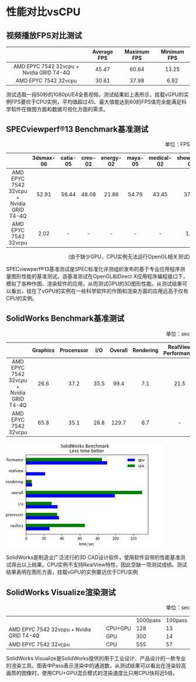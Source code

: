 # 性能对比vsCPU

## 视频播放FPS对比测试
|  | Average FPS | Maximum FPS | Minimum FPS | 
|:--:|:--:|:--:|:--:|
| AMD EPYC 7542 32vcpu + Nvidia GRID T4-4Q | 45.47 | 60.64 | 13.25 |
| AMD EPYC 7542 32vcpu | 30.61 | 37.98 | 6.92 |

测试选取一段50秒的1080pUE4全景视频，测试结果如上表所示，挂载vGPU的实例FPS要优于CPU实例，平均值超过45、最大值能达到60的FPS值完全能满足科学软件在做图方面和数据可视化方面的需求。

## SPECviewperf®13 Benchmark基准测试
<p align="right">单位：FPS</p>

|  | 3dsmax-06 | catia-05 | creo-02 | energy-02 | maya-05 | medical-02 | showcase-02 | snx-03 | sw-04 |
|:--:|:--:|:--:|:--:|:--:|:--:|:--:|:--:|:--:|:--:|
| AMD EPYC 7542 32vcpu + Nvidia GRID T4-4Q | 52.91 | 56.44 | 48.08 | 21.86 | 54.79 | 43.45 | 37.51 | 58.33 | 42.44 |
| AMD EPYC 7542 32vcpu | 2.02 | - | - | - | - | - | 1.07 | 0.01 | - |
<p align="right">(由于缺少GPU，CPU实例无法运行OpenGL相关测试)</p>

SPECviewperf®13基准测试是SPEC标准化评测组织发布的基于专业应用程序测量图形性能的基准测试。该基准测试在OpenGL和Direct X应用程序编程接口下，模拟了各种作图、渲染软件的应用，从而测试GPU的3D图形性能。从测试结果可以看出，挂在了vGPU的实例在一些科学软件的作图和渲染方面的应用远高于仅有CPU的实例。

## SolidWorks Benchmark基准测试
<p align="right">单位：sec</p>

|  | Graphics | Procenssor | I/O | Overall | Rendering | RealView Performance | Simulation |
|:--:|:--:|:--:|:--:|:--:|:--:|:--:|:--:|
| AMD EPYC 7542 32vcpu + Nvidia GRID T4-4Q | 26.6 | 37.2 | 35.5 | 99.4 | 7.1 | 21.5 | 90.9 |
| AMD EPYC 7542 32vcpu | 65.8 | 35.1 | 28.8 | 129.7 | 6.7 | - | 85.1 |

<div style="align: center">
<img src="https://github.com/melo-zs/vgpu/blob/main/benchmark.jpg"/>
</div>

SolidWorks是制造业广泛流行的3D CAD设计软件，使用软件自带的性能基准测试得出以上结果。CPU实例不支持RealView特性，因此空缺一项测试成绩。测试结果表明在图形方面，挂载vGPU的实例要远优于CPU实例

## SolidWorks Visualize渲染测试
<p align="right">单位：sec</p>
<table align="center">
    <tr>
        <td colspan="2"></td><td>1000pass</td><td>100pass</td> 
    </tr>
    <tr>
        <td rowspan="2">AMD EPYC 7542 32vcpu + Nvidia GRID T4-4Q</td><td>CPU+GPU</td><td>128</td><td>13</td>
    </tr>
    <tr>
        <td>GPU</td><td>300</td><td>14</td>
    </tr>
    <tr>
        <td>AMD EPYC 7542 32vcpu</td><td>CPU</td><td>555</td><td>57</td>
    </tr>
</table>

SolidWorks Visualize是SolidWorks提供的用于工业设计、产品设计的一款专业的渲染工具。图表中Pass表示渲染中的通道数，从测试结果可以看出在渲染较高画质的图像时，使用CPU+GPU混合模式的渲染速度比只用CPU快将近5倍。
